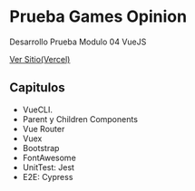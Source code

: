# **Prueba Games Opinion**
Desarrollo Prueba Modulo 04 VueJS

[Ver Sitio(Vercel)](https://prueba-01-games-opinion-site.vercel.app/)

## **Capitulos**
* VueCLI.
* Parent y Children Components
* Vue Router
* Vuex
* Bootstrap
* FontAwesome
* UnitTest: Jest
* E2E: Cypress